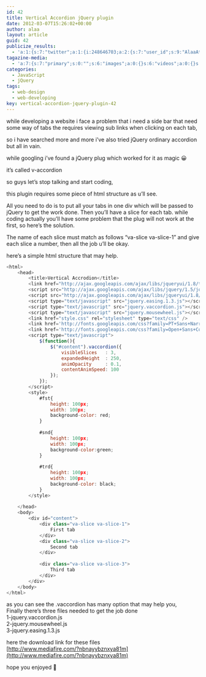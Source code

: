 ```yaml
---
id: 42
title: Vertical Accordion jQuery plugin
date: 2012-03-07T15:26:02+00:00
author: alaa
layout: article
guid: 42
publicize_results:
  - 'a:1:{s:7:"twitter";a:1:{i:248646703;a:2:{s:7:"user_id";s:9:"AlaaAttya";s:7:"post_id";s:18:"177414815755677697";}}}'
tagazine-media:
  - 'a:7:{s:7:"primary";s:0:"";s:6:"images";a:0:{}s:6:"videos";a:0:{}s:11:"image_count";s:1:"0";s:6:"author";s:8:"30373923";s:7:"blog_id";s:8:"30897336";s:9:"mod_stamp";s:19:"2012-03-07 15:26:02";}'
categories:
  - JavaScript
  - jQuery
tags:
  - web-design
  - web-developing
key: vertical-accordion-jquery-plugin-42
---
```

while developing a website i face a problem that i need a side bar that need some way of tabs the requires viewing sub links when clicking on each tab,

so i have searched more and more i&#8217;ve also tried jQuery ordinary accordion but all in vain.

while googling i&#8217;ve found a jQuery plug which worked for it as magic 😀

it&#8217;s called v-accordion

so guys let&#8217;s stop talking and start coding,

this plugin requires some piece of html structure as u&#8217;ll see.

All you need to do is to put all your tabs in one div which will be passed to jQuery to get the work done. Then you&#8217;ll have a slice for each tab. while coding actually you&#8217;ll have some problem that the plug will not work at the first, so here&#8217;s the solution.

The name of each slice must match as follows &#8220;va-slice va-slice-1&#8221; and give each slice a number, then all the job u&#8217;ll be okay.

here&#8217;s a simple html structure that may help.

```js
<html>
    <head>
        <title>Vertical Accrodion</title>
        <link href="http://ajax.googleapis.com/ajax/libs/jqueryui/1.8/themes/base/jquery-ui.css" rel="stylesheet" type="text/css"/>
        <script src="http://ajax.googleapis.com/ajax/libs/jquery/1.5/jquery.min.js"></script>
        <script src="http://ajax.googleapis.com/ajax/libs/jqueryui/1.8/jquery-ui.min.js"></script>
        <script type="text/javascript" src="jquery.easing.1.3.js"></script>
        <script type="text/javascript" src="jquery.vaccordion.js"></script>
        <script type="text/javascript" src="jquery.mousewheel.js"></script>
        <link href="style.css" rel="stylesheet" type="text/css" />
        <link href='http://fonts.googleapis.com/css?family=PT+Sans+Narrow&v1' rel='stylesheet' type='text/css' />
        <link href='http://fonts.googleapis.com/css?family=Open+Sans+Condensed:300&v2' rel='stylesheet' type='text/css'>
        <script type="text/javascript">
            $(function(){
                $("#content").vaccordion({
                    visibleSlices   : 3,
                    expandedHeight  : 250,
                    animOpacity     : 0.1,
                    contentAnimSpeed: 100
                });
            });
        </script>
        <style>
            #fst{
                height: 100px;
                width: 100px;
                background-color: red;
            }
 
            #snd{
                height: 100px;
                width: 100px;
                background-color:green;
            }
 
            #trd{
                height: 100px;
                width: 100px;
                background-color: black;
            }
        </style>
 
    </head>
    <body>
        <div id="content">
            <div class="va-slice va-slice-1">
                First tab
            </div>
            <div class="va-slice va-slice-2">
                Second tab
            </div>
 
            <div class="va-slice va-slice-3">
                Third tab
            </div>
        </div>
    </body>
</html>
```

as you can see the .vaccordion has many option that may help you,  
Finally there&#8217;s three files needed to get the job done  
1-jquery.vaccordion.js  
2-jquery.mousewheel.js  
3-jquery.easing.1.3.js

here the download link for these files  
[http://www.mediafire.com/?nbnayybznxya81m](http://www.mediafire.com/?nbnayybznxya81m)

hope you enjoyed 🙂</pre>